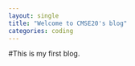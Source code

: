 ```yaml
---
layout: single
title: "Welcome to CMSE20's blog"
categories: coding
---
```


#This is my first blog.
